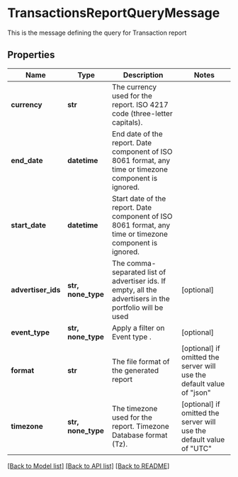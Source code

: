 # TransactionsReportQueryMessage

This is the message defining the query for Transaction report

## Properties
Name | Type | Description | Notes
------------ | ------------- | ------------- | -------------
**currency** | **str** | The currency used for the report. ISO 4217 code (three-letter capitals). | 
**end_date** | **datetime** | End date of the report. Date component of ISO 8061 format, any time or timezone component is ignored. | 
**start_date** | **datetime** | Start date of the report. Date component of ISO 8061 format, any time or timezone component is ignored. | 
**advertiser_ids** | **str, none_type** | The comma-separated list of advertiser ids. If empty, all the advertisers in the portfolio will be used | [optional] 
**event_type** | **str, none_type** | Apply a filter on Event type . | [optional] 
**format** | **str** | The file format of the generated report | [optional]  if omitted the server will use the default value of "json"
**timezone** | **str, none_type** | The timezone used for the report. Timezone Database format (Tz). | [optional]  if omitted the server will use the default value of "UTC"

[[Back to Model list]](../README.md#documentation-for-models) [[Back to API list]](../README.md#documentation-for-api-endpoints) [[Back to README]](../README.md)


